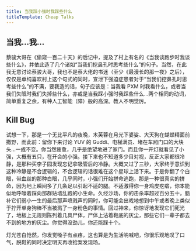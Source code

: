 ```yaml
---
title: 当我踩小强时我踩些什么
titleTemplate: Cheap Talks
---
```


## 当我...我...

蔡骏大哥在《偷窥一百二十天》的后记中，提及了村上有名的《当我谈跑步时我谈些什么》，并依此造了几个诸如“当我们挖鼻孔时思考些什么”的句子。当然，在此我无意讨论蔡骏大哥，我也不是蔡大佬的书迷（至少《最漫长的那一夜》之后），仅仅是单纯喜欢村上这个句式的同时，宣泄下强迫症患者对于“当我们挖鼻孔时思考些什么”的不满，要我造的话，句子应该是：当我看 PXM 时我看什么，或者当我们失眠时我们失掉些什么，亦或是当我踩小强时我踩些什么...两个相同的动词，简单重复之余，有种人工智能（障）般的高深。教人不明觉厉。

## Kill Bug

试想一下，那是一个无比平凡的夜晚，木芙蓉在月光下婆娑、大天狗在蝴蝶精面前撒野，而此前：留你下来讨论 YUV 的 Guddi、电梯满员、堵在车厢门口的大块头...一成不变。你当然疲惫，几乎是绝望地进了家门。而且你一开灯就看见了小强，大概有五只，在开会的小强。接下来也不知道多少目对视，反正大家都很冷静，是那种买李子园发现忘记拿吸管后的冷静。大概又过了三秒，大家终于意识到这种冷静是不合逻辑的，不合逻辑的话很难在这个星球上活下来。于是你翻了个白眼，带血丝的那种白眼，几乎同时，小强们开始拼命逃跑，那是一种很真实的拼命，因为地上瞬间多了几条足以引起不适的腿。不适激得你一身鸡皮疙瘩，你本能似地呼嚎着踩向那群贴墙乱跑的小生命。久经沙场，你的击杀率超过百分五十，脑补它们弱小一生的最后那声喷溅声的同时，你可能会出戏地想到中午或者晚上类似于拧开单身狗棒不当被溅了一身粉色的事情。回过神来，你惊讶地发现它们死光了，地板上无规则陈列着几具尸体，尸体上沾着鞋底的灰尘，那些它们一辈子都去不到的地方的灰尘。你觉得没劲儿，你还能踩十个。

灯光苍白怆然，你发觉嗓子有点疼，这也算是为生活呐喊吧，你很乐观地叹了口气，脱鞋的同时决定明天再收拾案发现场。
